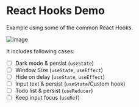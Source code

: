 # React Hooks Demo

Example using some of the common React Hooks.

![image](https://user-images.githubusercontent.com/5080854/55404446-30757d80-5558-11e9-9648-3965357e2d84.png)

It includes following cases:

- [ ] Dark mode & persist (`useState`)
- [ ] Window Size (`useState`, `useEffect`)
- [ ] Hide on delay (`useState`, `useEffect`)
- [ ] Input text & persist (`useState`/Custom hook)
- [ ] Todo list & persist (`useReducer`)
- [ ] Keep input focus (`useRef`)
